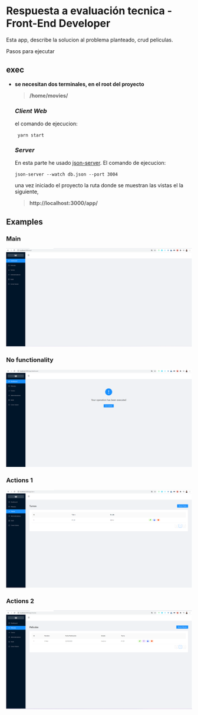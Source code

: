 # Respuesta a evaluación tecnica - Front-End Developer

Esta app, describe la solucion al problema planteado, crud peliculas.

Pasos para ejecutar

## exec

* **se necesitan dos terminales, en el root del proyecto**

  > **/home/movies/**

  ### _Client Web_
  el comando de ejecucion:
  ```
   yarn start
  ```
  ### _Server_

  En esta parte he usado [json-server](https://github.com/typicode/json-server).
  El comando de ejecucion:
  ```
  json-server --watch db.json --port 3004
  ```

  una vez iniciado el proyecto la ruta donde se muestran las vistas el la siguiente, 

  > **http://localhost:3000/app/**

## Examples

### **Main**

 ![Main](./docs/Screenshot_1.png)

 ###  **No functionality**

 ![Main](./docs/Screenshot_2.png)

 ###  **Actions 1**

 ![Main](./docs/Screenshot_3.png)

  ###  **Actions 2**

 ![Main](./docs/Screenshot_4.png)

 